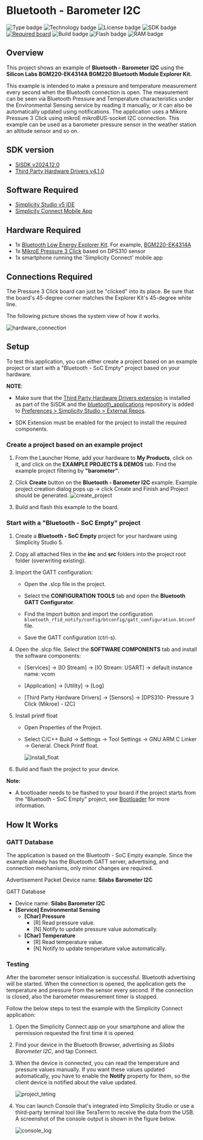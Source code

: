 # Bluetooth - Barometer I2C #
![Type badge](https://img.shields.io/badge/Type-Virtual%20Application-green)
![Technology badge](https://img.shields.io/badge/Technology-Bluetooth-green)
![License badge](https://img.shields.io/badge/License-Zlib-green)
![SDK badge](https://img.shields.io/badge/SDK-v2024.12.0-green)
[![Required board](https://img.shields.io/badge/Mikroe-Pressure%203%20Click-green)](https://www.mikroe.com/pressure-3-click)
![Build badge](https://img.shields.io/badge/Build-passing-green)
![Flash badge](https://img.shields.io/badge/Flash-208.9%20KB-blue)
![RAM badge](https://img.shields.io/badge/RAM-11.25%20KB-blue)

## Overview ##

This project shows an example of **Bluetooth - Barometer I2C** using the **Silicon Labs BGM220-EK4314A BGM220 Bluetooth Module Explorer Kit.**

This example is intended to make a pressure and temperature measurement every second when the Bluetooth connection is open. The measurement can be seen via Bluetooth Pressure and Temperature characteristics under the Environmental Sensing service by reading it manually, or it can also be automatically updated using notifications. The application uses a Mikore Pressure 3 Click using mikroE mikroBUS-socket I2C connection. This example can be used as a barometer pressure sensor in the weather station an altitude sensor and so on.

## SDK version ##

- [SiSDK v2024.12.0](https://github.com/SiliconLabs/simplicity_sdk)
- [Third Party Hardware Drivers v4.1.0](https://github.com/SiliconLabs/third_party_hw_drivers_extension)

## Software Required ##

- [Simplicity Studio v5 IDE](https://www.silabs.com/developers/simplicity-studio)
- [Simplicity Connect Mobile App](https://www.silabs.com/developer-tools/simplicity-connect-mobile-app)

## Hardware Required ##

- 1x [Bluetooth Low Energy Explorer Kit](https://www.silabs.com/development-tools/wireless/bluetooth). For example, [BGM220-EK4314A](https://www.silabs.com/development-tools/wireless/bluetooth/bgm220-explorer-kit)
- 1x [MikroE Pressure 3 Click](https://www.mikroe.com/pressure-3-click) based on DPS310 sensor
- 1x smartphone running the 'Simplicity Connect' mobile app

## Connections Required ##

The Pressure 3 Click board can just be "clicked" into its place. Be sure that the board's 45-degree corner matches the Explorer Kit's 45-degree white line.

The following picture shows the system view of how it works.

![hardware_connection](image/hardware_connection.png)

## Setup ##

To test this application, you can either create a project based on an example project or start with a "Bluetooth - SoC Empty" project based on your hardware.

**NOTE**:

- Make sure that the [Third Party Hardware Drivers extension](https://github.com/SiliconLabs/third_party_hw_drivers_extension) is installed as part of the SiSDK and the [bluetooth_applications](https://github.com/SiliconLabs/bluetooth_applications) repository is added to [Preferences > Simplicity Studio > External Repos](https://docs.silabs.com/simplicity-studio-5-users-guide/latest/ss-5-users-guide-about-the-launcher/welcome-and-device-tabs).

- SDK Extension must be enabled for the project to install the required components.

### Create a project based on an example project ###

1. From the Launcher Home, add your hardware to **My Products**, click on it, and click on the **EXAMPLE PROJECTS & DEMOS** tab. Find the example project filtering by **"barometer"**.

2. Click **Create** button on the **Bluetooth - Barometer I2C** example. Example project creation dialog pops up -> click Create and Finish and Project should be generated.
![create_project](image/create_project.png)

3. Build and flash this example to the board.

### Start with a "Bluetooth - SoC Empty" project ###

1. Create a **Bluetooth - SoC Empty** project for your hardware using Simplicity Studio 5.

2. Copy all attached files in the **inc** and **src** folders into the project root folder (overwriting existing).

3. Import the GATT configuration:

    - Open the .slcp file in the project.

    - Select the **CONFIGURATION TOOLS** tab and open the **Bluetooth GATT Configurator**.

    - Find the Import button and import the configuration `bluetooth_rfid_notify/config/btconfig/gatt_configuration.btconf` file.

    - Save the GATT configuration (ctrl-s).

4. Open the .slcp file. Select the **SOFTWARE COMPONENTS** tab and install the software components:

    - [Services] → [IO Stream] → [IO Stream: USART] → default instance name: vcom

    - [Application] → [Utility] → [Log]

    - [Third Party Hardware Drivers] → [Sensors] → [DPS310- Pressure 3 Click (Mikroe) - I2C]

5. Install printf float

    - Open Properties of the Project.

    - Select C/C++ Build → Settings → Tool Settings → GNU ARM C Linker → General. Check Printf float.

      ![install_float](image/install_float.png)

6. Build and flash the project to your device.

**Note:**

- A bootloader needs to be flashed to your board if the project starts from the "Bluetooth - SoC Empty" project, see [Bootloader](https://github.com/SiliconLabs/bluetooth_applications/blob/master/README.md#bootloader) for more information.

## How It Works ##

### GATT Database ###

The application is based on the Bluetooth - SoC Empty example. Since the example already has the Bluetooth GATT server, advertising, and connection mechanisms, only minor changes are required.

Advertisement Packet Device name: **Silabs Barometer I2C**

GATT Database

- Device name: **Silabs Barometer I2C**
- **[Service] Environmental Sensing**
  - **[Char] Pressure**
    - [R] Read pressure value.
    - [N] Notify to update pressure value automatically.
  - **[Char] Temperature**
    - [R] Read temperature value.
    - [N] Notify to update temperature value automatically.

### Testing ###

After the barometer sensor initialization is successful. Bluetooth advertising will be started. When the connection is opened, the application gets the temperature and pressure from the sensor every second. If the connection is closed, also the barometer measurement timer is stopped.

Follow the below steps to test the example with the Simplicity Connect application:

1. Open the Simplicity Connect app on your smartphone and allow the permission requested the first time it is opened.

2. Find your device in the Bluetooth Browser, advertising as *Silabs Barometer I2C*, and tap Connect.

3. When the device is connected, you can read the temperature and pressure values manually. If you want these values updated automatically, you have to enable the **Notify** property for them, so the client device is notified about the value updated.

   ![project_teting](image/project_testing.png)

4. You can launch Console that's integrated into Simplicity Studio or use a third-party terminal tool like TeraTerm to receive the data from the USB. A screenshot of the console output is shown in the figure below.

   ![console_log](image/console_log.png)
